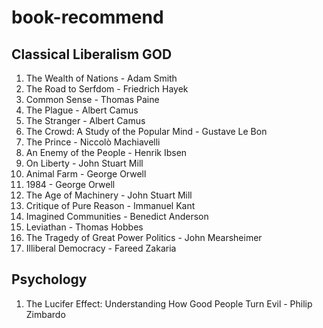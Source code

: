 # book-recommend

## Classical Liberalism GOD
1. The Wealth of Nations - Adam Smith
2. The Road to Serfdom - Friedrich Hayek
3. Common Sense - Thomas Paine
4. The Plague - Albert Camus
5. The Stranger - Albert Camus
6. The Crowd: A Study of the Popular Mind - Gustave Le Bon
7. The Prince - Niccolò Machiavelli
8. An Enemy of the People - Henrik Ibsen
9. On Liberty - John Stuart Mill
10. Animal Farm - George Orwell
11. 1984 - George Orwell
12. The Age of Machinery - John Stuart Mill
13. Critique of Pure Reason - Immanuel Kant
14. Imagined Communities - Benedict Anderson
15. Leviathan - Thomas Hobbes
16. The Tragedy of Great Power Politics - John Mearsheimer
17. Illiberal Democracy - Fareed Zakaria 


## Psychology
1. The Lucifer Effect: Understanding How Good People Turn Evil - Philip Zimbardo
